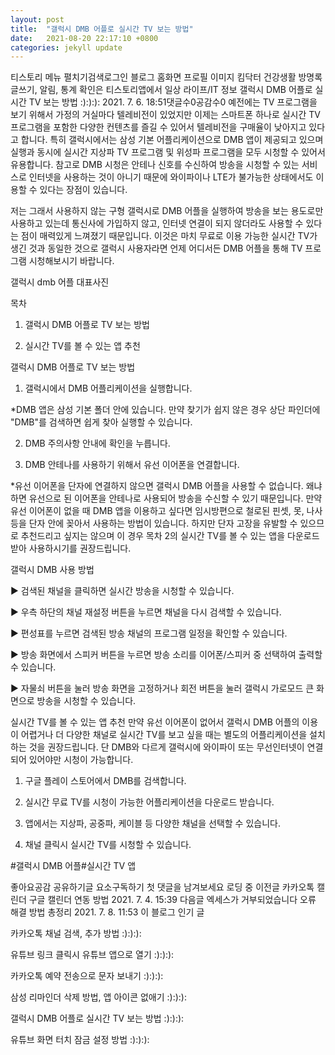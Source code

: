 ```yaml
---
layout: post
title:  "갤럭시 DMB 어플로 실시간 TV 보는 방법"
date:   2021-08-20 22:17:10 +0800
categories: jekyll update
---
```

티스토리 메뉴 펼치기검색로그인
블로그 홈화면
프로필 이미지
킴닥터 건강생활
방명록
글쓰기, 알림, 통계 확인은 티스토리앱에서
일상 라이프/IT 정보
갤럭시 DMB 어플로 실시간 TV 보는 방법
:):):):
2021. 7. 6. 18:51댓글수0공감수0
예전에는 TV 프로그램을 보기 위해서 가정의 거실마다 텔레비전이 있었지만 이제는 스마트폰 하나로 실시간 TV 프로그램을 포함한 다양한 컨텐츠를 즐길 수 있어서 텔레비전을 구매율이 낮아지고 있다고 합니다. 특히 갤럭시에서는 삼성 기본 어플리케이션으로 DMB 앱이 제공되고 있으며 실행과 동시에 실시간 지상파 TV 프로그램 및 위성파 프로그램을 모두 시청할 수 있어서 유용합니다. 참고로 DMB 시청은 안테나 신호를 수신하여 방송을 시청할 수 있는 서비스로 인터넷을 사용하는 것이 아니기 때문에 와이파이나 LTE가 불가능한 상태에서도 이용할 수 있다는 장점이 있습니다.

 

저는 그래서 사용하지 않는 구형 갤럭시로 DMB 어플을 실행하여 방송을 보는 용도로만 사용하고 있는데 통신사에 가입하지 않고, 인터넷 연결이 되지 않더라도 사용할 수 있다는 점이 매력있게 느껴졌기 때문입니다. 이것은 마치 무료로 이용 가능한 실시간 TV가 생긴 것과 동일한 것으로 갤럭시 사용자라면 언제 어디서든 DMB 어플을 통해 TV 프로그램 시청해보시기 바랍니다.

 

갤럭시 dmb 어플 대표사진
 

목차
1. 갤럭시 DMB 어플로 TV 보는 방법

2. 실시간 TV를 볼 수 있는 앱 추천

 

갤럭시 DMB 어플로 TV 보는 방법


1. 갤럭시에서 DMB 어플리케이션을 실행합니다.

 

*DMB 앱은 삼성 기본 폴더 안에 있습니다. 만약 찾기가 쉽지 않은 경우 상단 파인더에 "DMB"를 검색하면 쉽게 찾아 실행할 수 있습니다.

 

 



2. DMB 주의사항 안내에 확인을 누릅니다.

3. DMB 안테나를 사용하기 위해서 유선 이어폰을 연결합니다.

 

*유선 이어폰을 단자에 연결하지 않으면 갤럭시 DMB 어플을 사용할 수 없습니다. 왜냐하면 유선으로 된 이어폰을 안테나로 사용되어 방송을 수신할 수 있기 때문입니다. 만약 유선 이어폰이 없을 때 DMB 앱을 이용하고 싶다면 임시방편으로 철로된 핀셋, 못, 나사 등을 단자 안에 꽂아서 사용하는 방법이 있습니다. 하지만 단자 고장을 유발할 수 있으므로 추천드리고 싶지는 않으며 이 경우 목차 2의 실시간 TV를 볼 수 있는 앱을 다운로드 받아 사용하시기를 권장드립니다.

 

갤럭시 DMB 사용 방법


▶ 검색된 채널을 클릭하면 실시간 방송을 시청할 수 있습니다.

▶ 우측 하단의 채널 재설정 버튼을 누르면 채널을 다시 검색할 수 있습니다.

▶ 편성표를 누르면 검색된 방송 채널의 프로그램 일정을 확인할 수 있습니다.

 

 



▶ 방송 화면에서 스피커 버튼을 누르면 방송 소리를 이어폰/스피커 중 선택하여 출력할 수 있습니다.

▶ 자물쇠 버튼을 눌러 방송 화면을 고정하거나 회전 버튼을 눌러 갤럭시 가로모드 큰 화면으로 방송을 시청할 수 있습니다.

 

실시간 TV를 볼 수 있는 앱 추천
만약 유선 이어폰이 없어서 갤럭시 DMB 어플의 이용이 어렵거나 더 다양한 채널로 실시간 TV를 보고 싶을 때는 별도의 어플리케이션을 설치하는 것을 권장드립니다. 단 DMB와 다르게 갤럭시에 와이파이 또는 무선인터넷이 연결되어 있어야만 시청이 가능합니다.

 



1. 구글 플레이 스토어에서 DMB를 검색합니다.

2. 실시간 무료 TV를 시청이 가능한 어플리케이션을 다운로드 받습니다.

3. 앱에서는 지상파, 공중파, 케이블 등 다양한 채널을 선택할 수 있습니다.

 

 


4. 채널 클릭시 실시간 TV를 시청할 수 있습니다.

#갤럭시 DMB 어플#실시간 TV 앱

좋아요공감
공유하기글 요소구독하기
첫 댓글을 남겨보세요
로딩 중
이전글
카카오톡 캘린더 구글 캘린더 연동 방법
2021. 7. 4. 15:39
다음글
엑세스가 거부되었습니다 오류 해결 방법 총정리
2021. 7. 8. 11:53
이 블로그 인기 글

카카오톡 채널 검색, 추가 방법
:):):):

유튜브 링크 클릭시 유튜브 앱으로 열기
:):):):

카카오톡 예약 전송으로 문자 보내기
:):):):

삼성 리마인더 삭제 방법, 앱 아이콘 없애기
:):):):

갤럭시 DMB 어플로 실시간 TV 보는 방법
:):):):

유튜브 화면 터치 잠금 설정 방법
:):):):